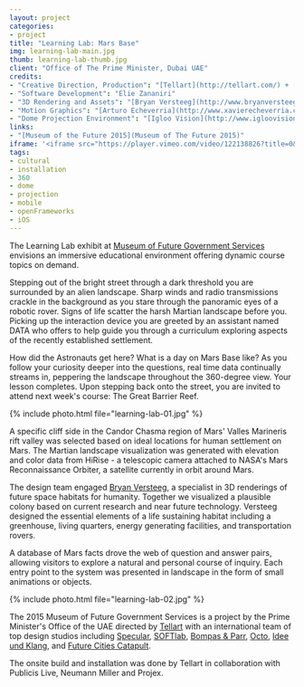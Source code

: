 ```yaml
---
layout: project
categories:
- project
title: "Learning Lab: Mars Base"
img: learning-lab-main.jpg
thumb: learning-lab-thumb.jpg
client: "Office of The Prime Minister, Dubai UAE"
credits:
- "Creative Direction, Production": "[Tellart](http://tellart.com/) + [Specular](http://www.specular.cc/)"
- "Software Development": "Elie Zananiri"
- "3D Rendering and Assets": "[Bryan Versteeg](http://www.bryanversteeg.com/)"
- "Motion Graphics": "[Arturo Echeverria](http://www.xavierecheverria.com/)"
- "Dome Projection Environment": "[Igloo Vision](http://www.igloovision.com/)"
links: 
- "[Museum of the Future 2015](Museum of The Future 2015)"
iframe: '<iframe src="https://player.vimeo.com/video/122138826?title=0&byline=0&portrait=0" width="945" height="532" frameborder="0" webkitallowfullscreen mozallowfullscreen allowfullscreen></iframe>'
tags:
- cultural
- installation
- 360
- dome
- projection
- mobile
- openFrameworks
- iOS
---
```

The Learning Lab exhibit at [Museum of Future Government Services](http://museum.governmentsummit.org/) envisions an immersive educational environment offering dynamic course topics on demand.

Stepping out of the bright street through a dark threshold you are surrounded by an alien landscape. Sharp winds and radio transmissions crackle in the background as you stare through the panoramic eyes of a robotic rover. Signs of life scatter the harsh Martian landscape before you. Picking up the interaction device you are greeted by an assistant named DATA who offers to help guide you through a curriculum exploring aspects of the recently established settlement.

How did the Astronauts get here? What is a day on Mars Base like? As you follow your curiosity deeper into the questions, real time data continually streams in, peppering the landscape throughout the 360-degree view. Your lesson completes. Upon stepping back onto the street, you are invited to attend next week's course: The Great Barrier Reef.

{% include photo.html file="learning-lab-01.jpg" %}

A specific cliff side in the Candor Chasma region of Mars' Valles Marineris rift valley was selected based on ideal locations for human settlement on Mars. The Martian landscape visualization was generated with elevation and color data from HiRise - a telescopic camera attached to NASA's Mars Reconnaissance Orbiter, a satellite currently in orbit around Mars. 

The design team engaged [Bryan Versteeg](http://www.bryanversteeg.com/), a specialist in 3D renderings of future space habitats for humanity. Together we visualized a plausible colony based on current research and near future technology. Versteeg designed the essential elements of a life sustaining habitat including a greenhouse, living quarters, energy generating facilities, and transportation rovers.

A database of Mars facts drove the web of question and answer pairs, allowing visitors to explore a natural and personal course of inquiry. Each entry point to the system was presented in landscape in the form of small animations or objects. 

{% include photo.html file="learning-lab-02.jpg" %}


The 2015 Museum of Future Government Services is a project by the Prime Minister's Office of the UAE directed by [Tellart](http://tellart.com/) with an international team of top design studios including [Specular](http://www.specular.cc/), [SOFTlab](http://softlabnyc.com/), [Bompas & Parr](http://bompasandparr.com/), [Octo](http://www.octopd.com/), [Idee und Klang](http://www.ideeundklang.com/), and [Future Cities Catapult](https://futurecities.catapult.org.uk/).

The onsite build and installation was done by Tellart in collaboration with Publicis Live, Neumann Miller and Projex.
